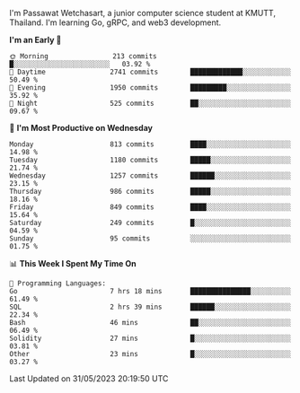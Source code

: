 
I'm Passawat Wetchasart, a junior computer science student at KMUTT, Thailand. I'm learning Go, gRPC, and web3 development.



<!--START_SECTION:waka-->
**I'm an Early 🐤** 

```text
🌞 Morning                213 commits         █░░░░░░░░░░░░░░░░░░░░░░░░   03.92 % 
🌆 Daytime                2741 commits        █████████████░░░░░░░░░░░░   50.49 % 
🌃 Evening                1950 commits        █████████░░░░░░░░░░░░░░░░   35.92 % 
🌙 Night                  525 commits         ██░░░░░░░░░░░░░░░░░░░░░░░   09.67 % 
```
📅 **I'm Most Productive on Wednesday** 

```text
Monday                   813 commits         ████░░░░░░░░░░░░░░░░░░░░░   14.98 % 
Tuesday                  1180 commits        █████░░░░░░░░░░░░░░░░░░░░   21.74 % 
Wednesday                1257 commits        ██████░░░░░░░░░░░░░░░░░░░   23.15 % 
Thursday                 986 commits         █████░░░░░░░░░░░░░░░░░░░░   18.16 % 
Friday                   849 commits         ████░░░░░░░░░░░░░░░░░░░░░   15.64 % 
Saturday                 249 commits         █░░░░░░░░░░░░░░░░░░░░░░░░   04.59 % 
Sunday                   95 commits          ░░░░░░░░░░░░░░░░░░░░░░░░░   01.75 % 
```


📊 **This Week I Spent My Time On** 

```text
💬 Programming Languages: 
Go                       7 hrs 18 mins       ███████████████░░░░░░░░░░   61.49 % 
SQL                      2 hrs 39 mins       ██████░░░░░░░░░░░░░░░░░░░   22.34 % 
Bash                     46 mins             ██░░░░░░░░░░░░░░░░░░░░░░░   06.49 % 
Solidity                 27 mins             █░░░░░░░░░░░░░░░░░░░░░░░░   03.81 % 
Other                    23 mins             █░░░░░░░░░░░░░░░░░░░░░░░░   03.27 % 
```


 Last Updated on 31/05/2023 20:19:50 UTC
<!--END_SECTION:waka-->

<!--
**markpassawat/markpassawat** is a ✨ _special_ ✨ repository because its `README.md` (this file) appears on your GitHub profile.

Here are some ideas to get you started:

- 🔭 I’m currently working on ...
- 🌱 I’m currently learning ...
- 👯 I’m looking to collaborate on ...
- 🤔 I’m looking for help with ...
- 💬 Ask me about ...
- 📫 How to reach me: ...
- 😄 Pronouns: He/Him
- ⚡ Fun fact: ...
-->
